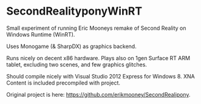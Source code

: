SecondRealityponyWinRT
======================
Small experiment of running Eric Mooneys remake of Second Reality on Windows Runtime (WinRT).

Uses Monogame (& SharpDX) as graphics backend.

Runs nicely on decent x86 hardware. Plays also on 1gen Surface RT ARM tablet, excluding two scenes,
and few graphics glitches.

Should compile nicely with Visual Studio 2012 Express for Windows 8. XNA Content is included
precompiled with project.

Original project is here: https://github.com/erikmooney/SecondRealipony.
